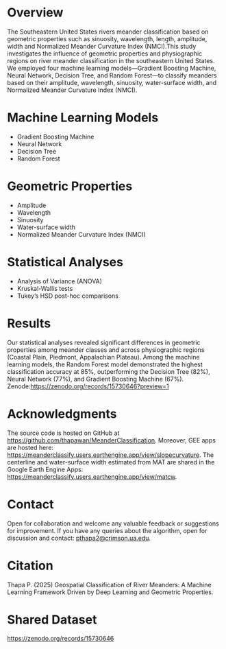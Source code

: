 # Overview
The Southeastern United States rivers meander classification based on geometric properties such as sinuosity, wavelength, length, amplitude, width and Normalized Meander Curvature Index (NMCI).This study investigates the influence of geometric properties and physiographic regions on river meander classification in the southeastern United States. We employed four machine learning models—Gradient Boosting Machine, Neural Network, Decision Tree, and Random Forest—to classify meanders based on their amplitude, wavelength, sinuosity, water-surface width, and Normalized Meander Curvature Index (NMCI).
# Machine Learning Models
- Gradient Boosting Machine
- Neural Network
- Decision Tree
- Random Forest
# Geometric Properties
- Amplitude
- Wavelength
- Sinuosity
- Water-surface width
- Normalized Meander Curvature Index (NMCI)
# Statistical Analyses
- Analysis of Variance (ANOVA)
- Kruskal-Wallis tests
- Tukey’s HSD post-hoc comparisons
# Results
Our statistical analyses revealed significant differences in geometric properties among meander classes and across physiographic regions (Coastal Plain, Piedmont, Appalachian Plateau). Among the machine learning models, the Random Forest model demonstrated the highest classification accuracy at 85%, outperforming the Decision Tree (82%), Neural Network (77%), and Gradient Boosting Machine (67%). Zenode:https://zenodo.org/records/15730646?preview=1
# Acknowledgments
The source code is hosted on GitHub at https://github.com/thapawan/MeanderClassification. Moreover, GEE apps are hosted here: https://meanderclassify.users.earthengine.app/view/slopecurvature. The centerline and water-surface width estimated from MAT are shared in the Google Earth Engine Apps: https://meanderclassify.users.earthengine.app/view/matcw.
# Contact
Open for collaboration and welcome any valuable feedback or suggestions for improvement. If you have any queries about the algorithm, open for discussion and contact: pthapa2@crimson.ua.edu.
# Citation
Thapa P. (2025) Geospatial Classification of River Meanders: A Machine Learning Framework Driven by Deep Learning and Geometric Properties.
# Shared Dataset
https://zenodo.org/records/15730646
